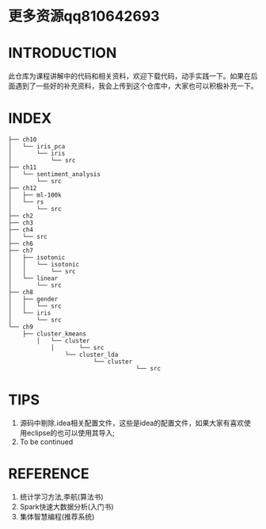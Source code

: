 ﻿# 更多资源qq810642693
# INTRODUCTION
此仓库为课程讲解中的代码和相关资料，欢迎下载代码，动手实践一下。如果在后面遇到了一些好的补充资料，我会上传到这个仓库中，大家也可以积极补充一下。
# INDEX

```
├── ch10
│   └── iris_pca
│       └── iris
│           └── src
├── ch11
│   └── sentiment_analysis
│       └── src
├── ch12
│   ├── ml-100k
│   └── rs
│       └── src
├── ch2
├── ch3
├── ch4
│   └── src
├── ch6
├── ch7
│   ├── isotonic
│   │   └── isotonic
│   │       └── src
│   └── linear
│       └── src
├── ch8
│   ├── gender
│   │   └── src
│   └── iris
│       └── src
└── ch9
    ├── cluster_kmeans
        │   └── cluster
            │       └── src
                └── cluster_lda
                        └── cluster
                                    └── src
```

# TIPS
1. 源码中剔除.idea相关配置文件，这些是idea的配置文件，如果大家有喜欢使用eclipse的也可以使用其导入;
2. To be continued

# REFERENCE
1. 统计学习方法,李航(算法书)
2. Spark快速大数据分析(入门书)
3. 集体智慧编程(推荐系统)
